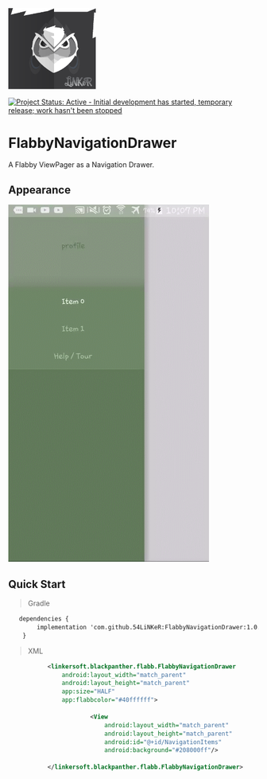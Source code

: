  <img src="https://github.com/54LiNKeR/54LiNKeR.github.io/blob/master/shots/LiNKeR.png" width="35%">

[![Project Status: Active - Initial development has started, temporary release; work hasn't been stopped ](http://www.repostatus.org/badges/0.1.0/active.svg)](http://www.repostatus.org/#active)

FlabbyNavigationDrawer
=============
A Flabby ViewPager as a Navigation Drawer.

## Appearance

![Demo](shots/appearance.gif)

## Quick Start

> Gradle

```xml
   dependencies {
        implementation 'com.github.54LiNKeR:FlabbyNavigationDrawer:1.0.0'
    }
```

> XML

```xml
           <linkersoft.blackpanther.flabb.FlabbyNavigationDrawer
               android:layout_width="match_parent"
               android:layout_height="match_parent"
               app:size="HALF"
               app:flabbcolor="#40ffffff">

                       <View
                           android:layout_width="match_parent"
                           android:layout_height="match_parent"
                           android:id="@+id/NavigationItems"
                           android:background="#208000ff"/>

           </linkersoft.blackpanther.flabb.FlabbyNavigationDrawer>
```


